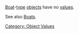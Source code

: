 [Boat](:Category:_Boats "wikilink")-[type](:Category:_Object_Types "wikilink")
[objects](:Category:_Objects "wikilink") have no
[values](:Category:_Object_Values "wikilink").

See also [Boats](:Category:_Boats "wikilink").

[Category: Object Values](Category:_Object_Values "wikilink")
